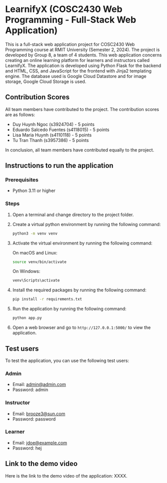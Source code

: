 # LearnifyX (COSC2430 Web Programming - Full-Stack Web Application)
This is a full-stack web application project for COSC2430 Web Programming course at RMIT University (Semester 2, 2024). The project is developed by Group 8, a team of 4 students. This web application concerns creating an online learning platform for learners and instructors called LearnifyX. The application is developed using Python Flask for the backend and HTML, CSS, and JavaScript for the frontend with Jinja2 templating engine. The database used is Google Cloud Datastore and for image storage, Google Cloud Storage is used.

## Contribution Scores
All team members have contributed to the project. The contribution scores are as follows:
- Duy Huynh Ngoc (s3924704) - 5 points
- Eduardo Salcedo Fuentes (s4118015) - 5 points
- Lisa Maria Huynh (s4110118) - 5 points
- Tu Tran Thanh (s3957386) - 5 points

In conclusion, all team members have contributed equally to the project.

## Instructions to run the application

### Prerequisites
- Python 3.11 or higher

### Steps
1. Open a terminal and change directory to the project folder.
2. Create a virtual python environment by running the following command:
   ```bash
   python3 -m venv venv
   ```
3. Activate the virtual environment by running the following command:

   On macOS and Linux:
   ```bash
   source venv/bin/activate
   ```
   On Windows:
   ```bash
   venv\Scripts\activate
   ```
4. Install the required packages by running the following command:
   ```bash
   pip install -r requirements.txt
   ```
5. Run the application by running the following command:
   ```bash
   python app.py
   ```
6. Open a web browser and go to `http://127.0.0.1:5000/` to view the application.

## Test users
To test the application, you can use the following test users:

### Admin
- Email: admin@admin.com
- Password: admin

### Instructor
- Email: brooze3@sun.com
- Password: password
  
### Learner
- Email: jdoe@example.com
- Password: hej

## Link to the demo video
Here is the link to the demo video of the application: XXXX.